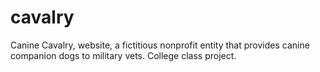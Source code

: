 # cavalry
Canine Cavalry, website, a fictitious nonprofit entity that provides canine companion dogs to military vets.  College class project.
